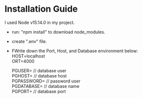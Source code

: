 # Installation Guide

I used Node v15.14.0 in my project. 
- run: "npm install" to download node_modules.
- create ".env" file.
- FWrite down the Port, Host, and Database environment below: <br />
    HOST=localhost <br />
    ORT=4000 <br />

    PGUSER= // database user <br />
    PGHOST= // database host <br />
    PGPASSWORD= // password user <br />
    PGDATABASE= // database name <br />
    PGPORT= // database port <br />